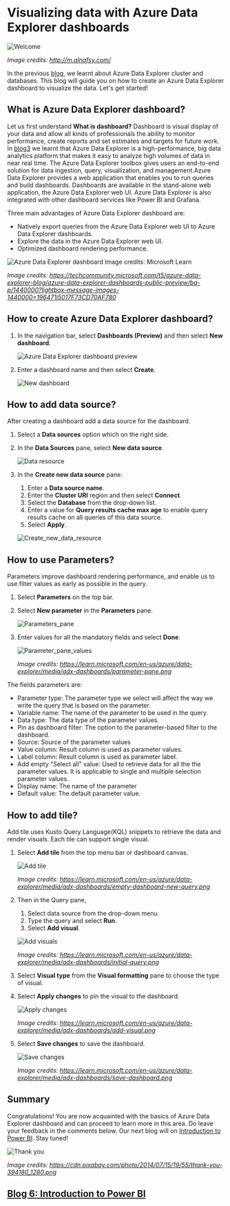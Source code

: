 # Visualizing data with Azure Data Explorer dashboards

![Welcome](https://github.com/AbhishekMankame/MLSA-SIL-Blog-2022/blob/main/images/welcome.jpeg)

*Image credits: http://m.alnafsy.com/*

In the previous [blog](https://github.com/prabhugayatri/MLSA-SIL-Blog-2022/blob/main/Blog4.md), we learnt about Azure Data Explorer cluster and databases. This blog will guide you on how to create an Azure Data Explorer dashboard to visualize the data. Let's get started!

## What is Azure Data Explorer dashboard?
Let us first understand **What is dashboard?**
Dashboard is visual display of your data and allow all kinds of professionals the ability to monitor performance, create reports and set estimates and targets for future work.
In [blog3](https://github.com/prabhugayatri/MLSA-SIL-Blog-2022/blob/main/Blog4.md) we learnt that Azure Data Explorer is a high-performance, big data analytics platform that makes it easy to analyze high volumes of data in near real time. The Azure Data Explorer toolbox gives users an end-to-end solution for data ingestion, query, visualization, and management.Azure Data Explorer provides a web application that enables you to run queries and build dashboards. Dashboards are available in the stand-alone web application, the Azure Data Explorer web UI. Azure Data Explorer is also integrated with other dashboard services like Power BI and Grafana.

Three main advantages of Azure Data Explorer dashboard are:
* Natively export queries from the Azure Data Explorer web UI to Azure Data Explorer dashboards.
* Explore the data in the Azure Data Explorer web UI.
* Optimized dashboard rendering performance.

![Azure Data Explorer dashboard Image credits: Microsoft Learn](https://github.com/AbhishekMankame/MLSA-SIL-Blog-2022/blob/main/images/blog5/azure_data_explorer_dashboard1.png)

*Image credits: https://techcommunity.microsoft.com/t5/azure-data-explorer-blog/azure-data-explorer-dashboards-public-preview/ba-p/1440000?lightbox-message-images-1440000=196471i5017F73CD70AF780*

## How to create Azure Data Explorer dashboard?
1. In the navigation bar, select **Dashboards (Preview)** and then select **New dashboard**.

    ![Azure Data Explorer dashboard preview](https://github.com/AbhishekMankame/MLSA-SIL-Blog-2022/blob/main/images/blog5/dashboard_preview.png)
2. Enter a dashboard name and then select **Create**.<br>

    ![New dashboard](https://github.com/AbhishekMankame/MLSA-SIL-Blog-2022/blob/main/images/blog5/new_dashboard.png)

## How to add data source?
After creating a dashboard add a data source for the dashboard.
1. Select a **Data sources** option which on the right side.
2. In the **Data Sources** pane, select **New data source**.

    ![Data resource](https://github.com/AbhishekMankame/MLSA-SIL-Blog-2022/blob/main/images/blog5/new_datasource.png)
3. In the **Create new data source** pane:
    1. Enter a **Data source name**.
    2. Enter the **Cluster URI** region and then select **Connect**.
    3. Select the **Database** from the drop-down list.
    4. Enter a value for **Query results cache max age** to enable query results cache on all queries of this data source.
    5. Select **Apply**.

    ![Create_new_data_resource](https://github.com/AbhishekMankame/MLSA-SIL-Blog-2022/blob/main/images/blog5/create_new_data_source.jpg)

## How to use Parameters?
Parameters improve dashboard rendering performance, and enable us to use filter values as early as possible in the query.
1. Select **Parameters** on the top bar.
2. Select **New parameter** in the **Parameters** pane.

    ![Parameters_pane](https://github.com/AbhishekMankame/MLSA-SIL-Blog-2022/blob/main/images/blog5/parameters_pane.png)
3. Enter values for all the mandatory fields and select **Done**.
    
    ![Parameter_pane_values](https://github.com/AbhishekMankame/MLSA-SIL-Blog-2022/blob/main/images/blog5/parameter_pane_values.png)

    *Image credits: https://learn.microsoft.com/en-us/azure/data-explorer/media/adx-dashboards/parameter-pane.png*

The fields parameters are:
* Parameter type: The parameter type we select will affect the way we write the query that is based on the parameter.
* Variable name: The name of the parameter to be used in the query.
* Data type: The data type of the parameter values.
* Pin as dashboard filter: The option to the parameter-based filter to the dashboard.
* Source: Source of the parameter values
* Value column: Result column is used as parameter values.
* Label column: Result column is used as parameter label.
* Add empty "Select all" value: Used to retrieve data for all the the parameter values. It is applicable to single and multiple selection parameter values.
* Display name: The name of the parameter
* Default value: The default parameter value.

## How to add tile?
Add tile uses Kusto Query Language(KQL) snippets to retrieve the data and render visuals. Each tile can support single visual.

1. Select **Add tile** from the top menu bar or dashboard canvas.

    ![Add tile](https://github.com/AbhishekMankame/MLSA-SIL-Blog-2022/blob/main/images/blog5/add_tile1.png)

    *Image credits: https://learn.microsoft.com/en-us/azure/data-explorer/media/adx-dashboards/empty-dashboard-new-query.png*
2. Then in the Query pane,
    1. Select data source from the drop-down menu.
    2. Type the query and select **Run**.
    3. Select **Add visual**.
    
    ![Add visuals](https://github.com/AbhishekMankame/MLSA-SIL-Blog-2022/blob/main/images/blog5/add_tile2.png)

    *Image credits: https://learn.microsoft.com/en-us/azure/data-explorer/media/adx-dashboards/initial-query.png*

3. Select **Visual type** from the **Visual formatting** pane to choose the type of visual.
4. Select **Apply changes** to pin the visual to the dashboard.

    ![Apply changes](https://github.com/AbhishekMankame/MLSA-SIL-Blog-2022/blob/main/images/blog5/add_tile3.png)

    *Image credits: https://learn.microsoft.com/en-us/azure/data-explorer/media/adx-dashboards/add-visual.png*
5. Select **Save changes** to save the dashboard.

    ![Save changes](https://github.com/AbhishekMankame/MLSA-SIL-Blog-2022/blob/main/images/blog5/add_tile4.png)

    *Image credits: https://learn.microsoft.com/en-us/azure/data-explorer/media/adx-dashboards/save-dashboard.png*

## Summary
Congratulations! You are now acquainted with the basics of Azure Data Explorer dashboard and can proceed to learn more in this area. Do leave your feedback in the comments below. Our next blog will on [Introduction to Power BI](https://github.com/prabhugayatri/MLSA-SIL-Blog-2022/blob/main/Blog6.md). Stay tuned!

![Thank you](https://github.com/AbhishekMankame/MLSA-SIL-Blog-2022/blob/main/images/thank_you.png)

*Image credits: https://cdn.pixabay.com/photo/2014/07/15/19/55/thank-you-394180_1280.png*

## [Blog 6: Introduction to Power BI](https://github.com/prabhugayatri/MLSA-SIL-Blog-2022/blob/main/Blog6.md)
